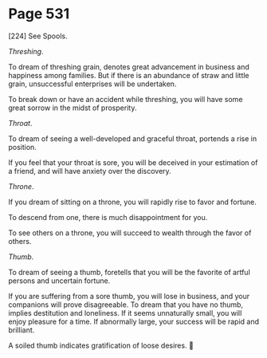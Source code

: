 # Page 531
[224] See Spools.


_Threshing_.


To dream of threshing grain, denotes great advancement in business
and happiness among families. But if there is an abundance of straw
and little grain, unsuccessful enterprises will be undertaken.


To break down or have an accident while threshing, you will have some
great sorrow in the midst of prosperity.


_Throat_.


To dream of seeing a well-developed and graceful throat,
portends a rise in position.


If you feel that your throat is sore, you will be deceived in your estimation
of a friend, and will have anxiety over the discovery.


_Throne_.


If you dream of sitting on a throne, you will rapidly rise
to favor and fortune.


To descend from one, there is much disappointment for you.


To see others on a throne, you will succeed to wealth through
the favor of others.


_Thumb_.


To dream of seeing a thumb, foretells that you will be the favorite
of artful persons and uncertain fortune.


If you are suffering from a sore thumb, you will lose
in business, and your companions will prove disagreeable.
To dream that you have no thumb, implies destitution and loneliness.
If it seems unnaturally small, you will enjoy pleasure for a time.
If abnormally large, your success will be rapid and brilliant.


A soiled thumb indicates gratification of loose desires.
